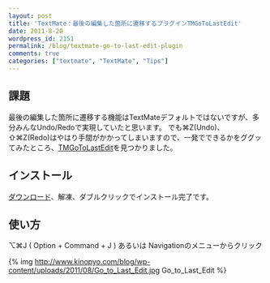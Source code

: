 ```yaml
---
layout: post
title: 'TextMate：最後の編集した箇所に遷移するプラグインTMGoToLastEdit'
date: 2011-8-20
wordpress_id: 2151
permalink: /blog/textmate-go-to-last-edit-plugin
comments: true
categories: ["textmate", "TextMate", "Tips"]
---
```

## 課題
最後の編集した箇所に遷移する機能はTextMateデフォルトではないですが、多分みんなUndo/Redoで実現していたと思います。
でも⌘Z(Undo)、⇧⌘Z(Redo)はやはり手間がかかってしまいますので、一発でできるかをググッてみたところ、[TMGoToLastEdit](http://email.eva.mpg.de/~bibiko/downloads/textmate/)を見つかりました。

## インストール
[ダウンロード](http://email.eva.mpg.de/~bibiko/downloads/textmate/TMGoToLastEdit.tmplugin.zip)、解凍、ダブルクリックでインストール完了です。

## 使い方
⌥⌘J ( Option + Command + J )
あるいは
Navigationのメニューからクリック

{% img http://www.kinopyo.com/blog/wp-content/uploads/2011/08/Go_to_Last_Edit.jpg Go_to_Last_Edit %}
